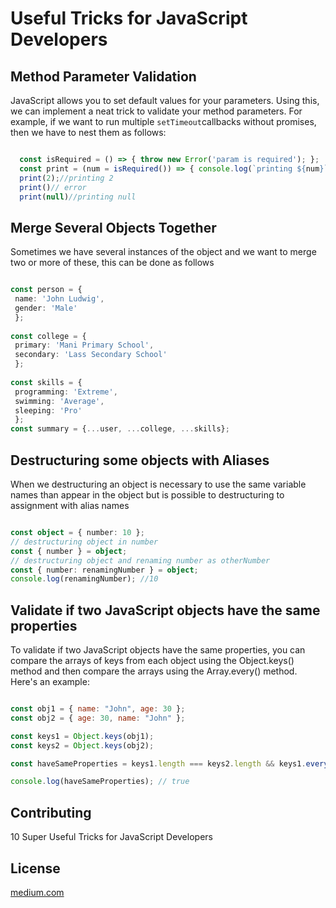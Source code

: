 # Useful Tricks for JavaScript Developers

## Method Parameter Validation

JavaScript allows you to set default values for your parameters. Using this, we can implement a neat trick to validate your method parameters.
For example, if we want to run multiple ``` setTimeout ```callbacks without promises, then we have to nest them as follows:

```typescript

  const isRequired = () => { throw new Error('param is required'); };
  const print = (num = isRequired()) => { console.log(`printing ${num}`) };
  print(2);//printing 2
  print()// error
  print(null)//printing null

```
## Merge Several Objects Together

Sometimes we have several instances of the object and we want to merge two or more of these, this can be done as follows

```typescript

const person = { 
 name: 'John Ludwig', 
 gender: 'Male' 
 };
 
const college = { 
 primary: 'Mani Primary School', 
 secondary: 'Lass Secondary School' 
 };
 
const skills = { 
 programming: 'Extreme', 
 swimming: 'Average', 
 sleeping: 'Pro' 
 };
const summary = {...user, ...college, ...skills};

````

## Destructuring some objects with Aliases

When we destructuring an object is necessary to use the same variable names than appear in the object but is possible to destructuring to assignment with alias names

```typescript

const object = { number: 10 };
// destructuring object in number
const { number } = object;
// destructuring object and renaming number as otherNumber
const { number: renamingNumber } = object;
console.log(renamingNumber); //10

```

## Validate if two JavaScript objects have the same properties

To validate if two JavaScript objects have the same properties, you can compare the arrays of keys from each object using the Object.keys() method and then compare the arrays using the Array.every() method. Here's an example:

```javascript

const obj1 = { name: "John", age: 30 };
const obj2 = { age: 30, name: "John" };

const keys1 = Object.keys(obj1);
const keys2 = Object.keys(obj2);

const haveSameProperties = keys1.length === keys2.length && keys1.every(key => keys2.includes(key));

console.log(haveSameProperties); // true

```

## Contributing
10 Super Useful Tricks for JavaScript Developers
## License
[medium.com](https://blog.bitsrc.io/10-super-useful-tricks-for-javascript-developers-f1b76691199b)
